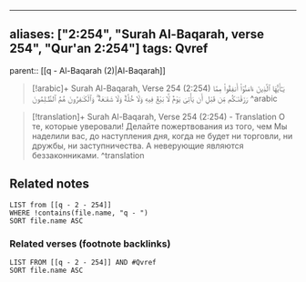 
---
aliases: ["2:254", "Surah Al-Baqarah, verse 254", "Qur'an 2:254"]
tags: Qvref
---

parent:: [[q - Al-Baqarah (2)|Al-Baqarah]]

> [!arabic]+ Surah Al-Baqarah, Verse 254 (2:254)
> <span class="quran-arabic">يَـٰٓأَيُّهَا ٱلَّذِينَ ءَامَنُوٓا۟ أَنفِقُوا۟ مِمَّا رَزَقْنَـٰكُم مِّن قَبْلِ أَن يَأْتِىَ يَوْمٌ لَّا بَيْعٌ فِيهِ وَلَا خُلَّةٌ وَلَا شَفَـٰعَةٌ ۗ وَٱلْكَـٰفِرُونَ هُمُ ٱلظَّـٰلِمُونَ</span>
^arabic

> [!translation]+ Surah Al-Baqarah, Verse 254 (2:254) - Translation
> О те, которые уверовали! Делайте пожертвования из того, чем Мы наделили вас, до наступления дня, когда не будет ни торговли, ни дружбы, ни заступничества. А неверующие являются беззаконниками.
^translation



## Related notes
```dataview
LIST from [[q - 2 - 254]]
WHERE !contains(file.name, "q - ")
SORT file.name ASC
```

### Related verses (footnote backlinks)
```dataview
LIST FROM [[q - 2 - 254]] AND #Qvref
SORT file.name ASC
```


